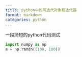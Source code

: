 ```yaml
---
title: python中的可迭代对象和迭代器
format: markdown
categories: python
...
```


一段简短的python代码测试
```python
import numpy as np
a = np.randn((100, 100))
```